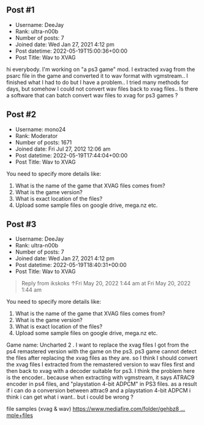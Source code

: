 ## Post #1
- Username: DeeJay
- Rank: ultra-n00b
- Number of posts: 7
- Joined date: Wed Jan 27, 2021 4:12 pm
- Post datetime: 2022-05-19T15:00:36+00:00
- Post Title: Wav to XVAG

hi everybody. I'm working on "a ps3 game" mod. I extracted xvag from the psarc file in the game and converted it to wav format with vgmstream.. 
I finished what I had to do but I have a problem.. I tried many methods for days, but somehow I could not convert wav files back to xvag files..
Is there a software that can batch convert wav files to xvag for ps3 games ?
## Post #2
- Username: mono24
- Rank: Moderator
- Number of posts: 1671
- Joined date: Fri Jul 27, 2012 12:06 am
- Post datetime: 2022-05-19T17:44:04+00:00
- Post Title: Wav to XVAG

You need to specify more details like:
1. What is the name of the game that XVAG files comes from?
2. What is the game version?
3. What is exact location of the files?
4. Upload some sample files on google drive, mega.nz etc.
## Post #3
- Username: DeeJay
- Rank: ultra-n00b
- Number of posts: 7
- Joined date: Wed Jan 27, 2021 4:12 pm
- Post datetime: 2022-05-19T18:40:31+00:00
- Post Title: Wav to XVAG

> Reply from ikskoks ↑Fri May 20, 2022 1:44 am at Fri May 20, 2022 1:44 am
>
> 
You need to specify more details like:
1. What is the name of the game that XVAG files comes from?
2. What is the game version?
3. What is exact location of the files?
4. Upload some sample files on google drive, mega.nz etc.

Game name: Uncharted 2 . I want to replace the xvag files I got from the ps4 remastered version with the game on the ps3. ps3 game cannot detect the files after replacing the xvag files as they are. so I think I should convert the xvag files I extracted from the remastered version to wav files first and then back to xvag with a decoder suitable for ps3. I think the problem here is the encoder.. because when extracting with vgmstream, it says ATRAC9 encoder in ps4 files, and "playstation 4-bit ADPCM" in PS3 files. as a result if i can do a conversion between attrac9 and a playstation 4-bit ADPCM i think i can get what i want.. but i could be wrong ?

[](https://www.hizliresim.com/drf0a25)

file samples (xvag & wav)
[https://www.mediafire.com/folder/gehbz8 ... mple+files](https://www.mediafire.com/folder/gehbz8pgh10e2/unch2+sample+files)

